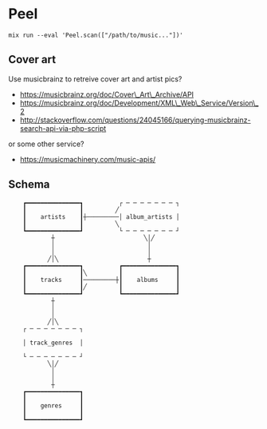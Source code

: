 # Peel

    mix run --eval 'Peel.scan(["/path/to/music..."])'


## Cover art

Use musicbrainz to retreive cover art and artist pics?

- https://musicbrainz.org/doc/Cover\_Art\_Archive/API
- https://musicbrainz.org/doc/Development/XML\_Web\_Service/Version\_2
- http://stackoverflow.com/questions/24045166/querying-musicbrainz-search-api-via-php-script

or some other service?

- https://musicmachinery.com/music-apis/

## Schema

```
    ┏━━━━━━━━━━━━━━━┓          ┌ ─ ─ ─ ─ ─ ─ ─ ┐
    ┃               ┃         ╱
    ┃    artists    ┃┼─────────│ album_artists │
    ┃               ┃         ╲
    ┗━━━━━━━━━━━━━━━┛          └ ─ ─ ─ ─ ─ ─ ─ ┘
            ┼                         ╲│╱
            │                          │
            │                          │
           ╱│╲                         ┼
    ┏━━━━━━━━━━━━━━━┓          ┏━━━━━━━━━━━━━━━┓
    ┃               ┃╲         ┃               ┃
    ┃    tracks     ┃─────────┼┃    albums     ┃
    ┃               ┃╱         ┃               ┃
    ┗━━━━━━━━━━━━━━━┛          ┗━━━━━━━━━━━━━━━┛
            ┼
            │
            │
           ╱│╲
    ┌ ─ ─ ─ ─ ─ ─ ─ ┐

    │ track_genres  │

    └ ─ ─ ─ ─ ─ ─ ─ ┘
           ╲│╱
            │
            │
            ┼
    ┏━━━━━━━━━━━━━━━┓
    ┃               ┃
    ┃    genres     ┃
    ┃               ┃
    ┗━━━━━━━━━━━━━━━┛

```
